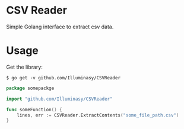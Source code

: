# CSV Reader

 Simple Golang interface to extract csv data.

# Usage

Get the library:

    $ go get -v github.com/Illuminasy/CSVReader

```go
package somepackge

import "github.com/Illuminasy/CSVReader"

func someFunction() {
	lines, err := CSVReader.ExtractContents("some_file_path.csv")
}
```